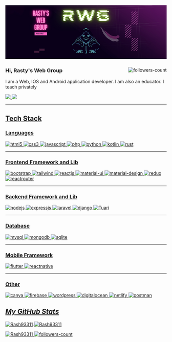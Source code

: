 <!----------------------------------- Banner - GeekyShows ------------------------------------>
<img src="https://github.com/Rash93311/Rash93311/blob/main/banner.jpg" alt="Banner" />


<!----------------------------------- About Section ------------------------------------>
<div>
 
  <a href="https://github.com/Rash93311?tab=followers">
     <img align="right" src="https://img.shields.io/github/followers/Rash93311?label=Followers&style=social" alt="followers-count">
  </a>
  <h3>Hi, Rasty's Web Group</h3>
  <p>I am a Web, IOS and Android application developer. I am also an educator. I teach privately
    
   
  </P> 
</div>

<img src="https://img.shields.io/badge/WEBSITE-%23E23434.svg?style=for-the-badge"><a href="https://rwgshop.ru/" />
<img src="https://img.shields.io/badge/MAIL-%23E23434.svg?style=for-the-badge&logo=maildotru&logoColor=white"><a href="mailto:rastygt500@gmail.com"/>
<hr>

<!----------------------------------- Tech Stack Section ------------------------------------>
<h2>Tech Stack</h2>
<h3>Languages</h3>
<p>
    <img src="https://img.shields.io/badge/HTML5-E34F26?style=for-the-badge&logo=html5&logoColor=white" alt="html5" />
    <img src="https://img.shields.io/badge/CSS3-1572B6?style=for-the-badge&logo=css3&logoColor=white" alt="css3" />
    <img src="https://img.shields.io/badge/JavaScript-323330?style=for-the-badge&logo=javascript&logoColor=F7DF1E" alt="javascript" />
    <img src="https://img.shields.io/badge/PHP-777BB4?style=for-the-badge&logo=php&logoColor=white" alt="php" />
    <img src="https://img.shields.io/badge/Python-FFD43B?style=for-the-badge&logo=python&logoColor=blue" alt="python" />
    <img src="https://img.shields.io/badge/Kotlin-0095D5?&style=for-the-badge&logo=kotlin&logoColor=white" alt="kotlin" />
    <img src="https://img.shields.io/badge/RUST-%23000000.svg?style=for-the-badge&logo=rust&logoColor=white" alt="rust" />
  
</p>
<hr>
<h3>Frontend Framework and Lib</h3>

<p>
    <img src="https://img.shields.io/badge/Bootstrap-563D7C?style=for-the-badge&logo=bootstrap&logoColor=white" alt="bootstrap" />
    <img src="https://img.shields.io/badge/Tailwind_CSS-38B2AC?style=for-the-badge&logo=tailwind-css&logoColor=white" alt="tailwind" />
    <img src="https://img.shields.io/badge/React JS-20232A?style=for-the-badge&logo=react&logoColor=61DAFB" alt="reactjs" />
    <img src="https://img.shields.io/badge/Material%20UI-007FFF?style=for-the-badge&logo=mui&logoColor=white" alt="material-ui" />
    <img src="https://img.shields.io/badge/material%20design-757575?style=for-the-badge&logo=material%20design&logoColor=white" alt="material-design" />
    <img src="https://img.shields.io/badge/Redux Toolkit-593D88?style=for-the-badge&logo=redux&logoColor=white" alt="redux" />
    <img src="https://img.shields.io/badge/React_Router-CA4245?style=for-the-badge&logo=react-router&logoColor=white" alt="reactrouter" />
</p>
<hr>
<h3>Backend Framework and Lib</h3>
<p>
    <img src="https://img.shields.io/badge/Node.js-339933?style=for-the-badge&logo=nodedotjs&logoColor=white" alt="nodejs" />
    <img src="https://img.shields.io/badge/Express.js-000000?style=for-the-badge&logo=express&logoColor=white" alt="expressjs" />
    <img src="https://img.shields.io/badge/Laravel-FF2D20?style=for-the-badge&logo=laravel&logoColor=white" alt="laravel" />
    <img src="https://img.shields.io/badge/Django-092E20?style=for-the-badge&logo=django&logoColor=green" alt="django" />
    <img src="https://img.shields.io/badge/TAURI-%23FFC131.svg?style=for-the-badge&logo=tauri&logoColor=black" alt="Tuari" />
</p>
<hr>
<h3>Database</h3>
<p>
    <img src="https://img.shields.io/badge/MySQL-005C84?style=for-the-badge&logo=mysql&logoColor=white" alt="mysql" />
    <img src="https://img.shields.io/badge/MongoDB-4EA94B?style=for-the-badge&logo=mongodb&logoColor=white" alt="mongodb" />
    <img src="https://img.shields.io/badge/SQLite-07405E?style=for-the-badge&logo=sqlite&logoColor=white" alt="sqlite" />
</p>
<hr>
<h3>Mobile Framework </h3>
<p>
    <img src="https://img.shields.io/badge/Flutter-02569B?style=for-the-badge&logo=flutter&logoColor=white" alt="flutter" />
    <img src="https://img.shields.io/badge/React_Native-20232A?style=for-the-badge&logo=react&logoColor=61DAFB" alt="reactnative" />
</p>
<hr>
<h3>Other</h3>
<p>
    <img src="https://img.shields.io/badge/Canva-%2300C4CC.svg?&style=for-the-badge&logo=Canva&logoColor=white" alt="canva" />
    <img src="https://img.shields.io/badge/firebase-ffca28?style=for-the-badge&logo=firebase&logoColor=black" alt="firebase" />
    <img src="https://img.shields.io/badge/Wordpress-21759B?style=for-the-badge&logo=wordpress&logoColor=white" alt="wordpress" />
    <img src="https://img.shields.io/badge/Digital_Ocean-0080FF?style=for-the-badge&logo=DigitalOcean&logoColor=white" alt="digitalocean" />
    <img src="https://img.shields.io/badge/Netlify-00C7B7?style=for-the-badge&logo=netlify&logoColor=white" alt="netlify" />
    <img src="https://img.shields.io/badge/Postman-FF6C37?style=for-the-badge&logo=Postman&logoColor=white" alt="postman" />
</p>


<!----------------------------------- Social Media Links Section ------------------------------------>



<!----------------------------------- GitHub Stats Section ------------------------------------>
<h2><i>My GitHub Stats</i></h2>
<p>
    <img align="center" src="https://github-readme-stats.vercel.app/api?username=Rash93311&show_icons=true&include_all_commits=true&count_private=true&hide=issues,contribs&border_radius=0&locale=en&theme=dark" alt="Rash93311" height="139" />
    <img align="center" src="https://github-readme-stats.vercel.app/api/top-langs/?username=Rash93311&layout=compact&border_radius=0&theme=dark" alt="Rash93311" height="139" />
</p>

<!----------------------------------- Profile View Section ------------------------------------>

<p align="left">
    <a href="https://github.com/Rash93311">
        <img src="https://komarev.com/ghpvc/?username=Rash93311&label=Profile%20views&color=0e75b6&style=flat" alt="Rash93311" />
    </a>
    <a href="https://github.com/Rash93311?tab=followers">
        <img src="https://img.shields.io/github/followers/Rash93311?label=Followers&style=social" alt="followers-count">
    </a>
</p>
